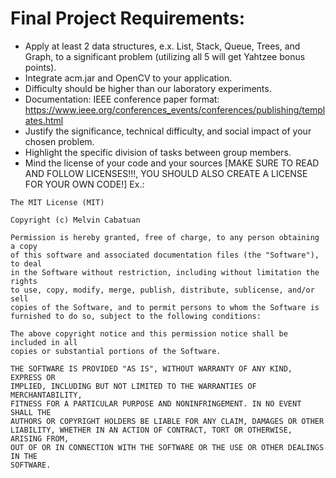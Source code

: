 # Final Project Requirements:

- Apply at least 2 data structures, e.x. List, Stack, Queue, Trees, and Graph, to a significant problem (utilizing all 5 will get Yahtzee bonus points).
- Integrate acm.jar and OpenCV to your application.
- Difficulty should be higher than our laboratory experiments.
- Documentation: IEEE conference paper format: https://www.ieee.org/conferences_events/conferences/publishing/templates.html 
- Justify the significance, technical difficulty, and social impact of your chosen problem.
- Highlight the specific division of tasks between group members.
- Mind the license of your code and your sources [MAKE SURE TO READ AND FOLLOW LICENSES!!!, YOU SHOULD ALSO CREATE A LICENSE FOR YOUR OWN CODE!]
Ex.:
```
The MIT License (MIT)

Copyright (c) Melvin Cabatuan

Permission is hereby granted, free of charge, to any person obtaining a copy
of this software and associated documentation files (the "Software"), to deal
in the Software without restriction, including without limitation the rights
to use, copy, modify, merge, publish, distribute, sublicense, and/or sell
copies of the Software, and to permit persons to whom the Software is
furnished to do so, subject to the following conditions:

The above copyright notice and this permission notice shall be included in all
copies or substantial portions of the Software.

THE SOFTWARE IS PROVIDED "AS IS", WITHOUT WARRANTY OF ANY KIND, EXPRESS OR
IMPLIED, INCLUDING BUT NOT LIMITED TO THE WARRANTIES OF MERCHANTABILITY,
FITNESS FOR A PARTICULAR PURPOSE AND NONINFRINGEMENT. IN NO EVENT SHALL THE
AUTHORS OR COPYRIGHT HOLDERS BE LIABLE FOR ANY CLAIM, DAMAGES OR OTHER
LIABILITY, WHETHER IN AN ACTION OF CONTRACT, TORT OR OTHERWISE, ARISING FROM,
OUT OF OR IN CONNECTION WITH THE SOFTWARE OR THE USE OR OTHER DEALINGS IN THE
SOFTWARE.
```
